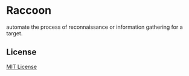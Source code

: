 # Raccoon
automate the process of reconnaissance or information gathering for a target.



## License
[MIT License](LICENSE)
